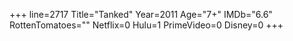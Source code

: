 +++
line=2717
Title="Tanked"
Year=2011
Age="7+"
IMDb="6.6"
RottenTomatoes=""
Netflix=0
Hulu=1
PrimeVideo=0
Disney=0
+++

